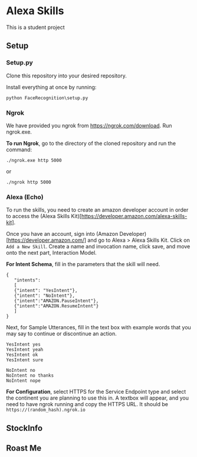 # Alexa Skills
This is a student project
## Setup

### Setup.py
Clone this repository into your desired repository.

Install everything at once by running:
```shell
python FaceRecognition\setup.py
```

### Ngrok
We have provided you ngrok from https://ngrok.com/download.
Run ngrok.exe.

**To run Ngrok**, go to the directory of the cloned repository and run the command:
```shell
./ngrok.exe http 5000
```
or
```shell
./ngrok http 5000
```

### Alexa (Echo)
To run the skills, you need to create an amazon developer account in order to access the (Alexa Skills Kit)[https://developer.amazon.com/alexa-skills-kit].

Once you have an account, sign into (Amazon Developer)[https://developer.amazon.com/] and go to Alexa > Alexa Skills Kit.
Click on `Add a New Skill`.
Create a name and invocation name, click save, and move onto the next part, Interaction Model.

**For Intent Schema**, fill in the parameters that the skill will need.
```
{
   "intents": 
   [
   {"intent": "YesIntent"},
   {"intent": "NoIntent"},
   {"intent":"AMAZON.PauseIntent"}, 
   {"intent":"AMAZON.ResumeIntent"}
   ]
}
```

Next, for Sample Utterances, fill in the text box with example words that you may say to continue or discontinue an action.
```
YesIntent yes
YesIntent yeah
YesIntent ok
YesIntent sure

NoIntent no
NoIntent no thanks
NoIntent nope
```

**For Configuration**, select HTTPS for the Service Endpoint type and select the continent you are planning to use this in. A textbox will appear, and you need to have ngrok running and copy the HTTPS URL. It should be `https://(random_hash).ngrok.io`

## StockInfo

## Roast Me
